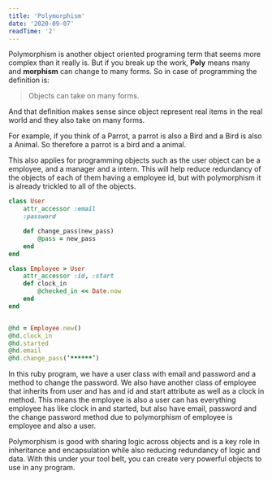 ```yaml
---
title: 'Polymorphism'
date: '2020-09-07'
readTime: '2'
---
```


Polymorphism is another object oriented programing term that seems more complex than it really is. But if you break up the work, **Poly** means many and **morphism** can change to many forms. So in case of programming the definition is:

> Objects can take on many forms.

And that definition makes sense since object represent real items in the real world and they also take on many forms. 

For example, if you think of a Parrot, a parrot is also a Bird and a Bird is also a Animal. So therefore a parrot is a bird and a animal. 

This also applies for programming objects such as the user object can be a employee, and a manager and a intern. This will help reduce redundancy of the objects of each of them having a employee id, but with polymorphism it is already trickled to all of the objects. 

```ruby
class User 
	attr_accessor :email
	:password

	def change_pass(new_pass)
		@pass = new_pass
	end
end

class Employee > User
	attr_accessor :id, :start
	def clock_in
		@checked_in << Date.now
	end
end


@hd = Employee.new()
@hd.clock_in
@hd.started
@hd.email
@hd.change_pass(‘******’)

```

In this ruby program, we have a user class with email and password and a method to change the password. We also have another class of employee that inherits from user and has and id and start attribute as well as a clock in method. This means the employee is also a user can has everything employee has like clock in and started, but also have email, password and the change password method due to polymorphism of employee is employee and also a user.

Polymorphism is good with sharing logic across objects and is a key role in inheritance and encapsulation while also reducing redundancy of logic and data. With this under your tool belt, you can create very powerful objects to use in any program.